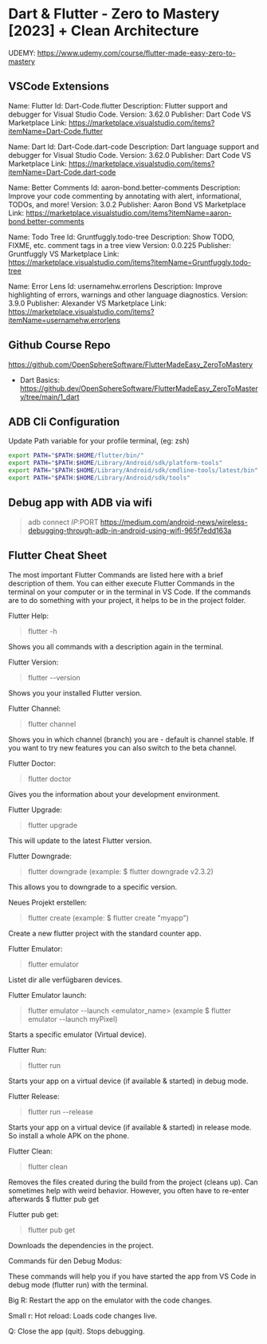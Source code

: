 # Dart & Flutter - Zero to Mastery [2023] + Clean Architecture

UDEMY: <https://www.udemy.com/course/flutter-made-easy-zero-to-mastery>

## VSCode Extensions

Name: Flutter
Id: Dart-Code.flutter
Description: Flutter support and debugger for Visual Studio Code.
Version: 3.62.0
Publisher: Dart Code
VS Marketplace Link: https://marketplace.visualstudio.com/items?itemName=Dart-Code.flutter

Name: Dart
Id: Dart-Code.dart-code
Description: Dart language support and debugger for Visual Studio Code.
Version: 3.62.0
Publisher: Dart Code
VS Marketplace Link: https://marketplace.visualstudio.com/items?itemName=Dart-Code.dart-code

Name: Better Comments
Id: aaron-bond.better-comments
Description: Improve your code commenting by annotating with alert, informational, TODOs, and more!
Version: 3.0.2
Publisher: Aaron Bond
VS Marketplace Link: https://marketplace.visualstudio.com/items?itemName=aaron-bond.better-comments

Name: Todo Tree
Id: Gruntfuggly.todo-tree
Description: Show TODO, FIXME, etc. comment tags in a tree view
Version: 0.0.225
Publisher: Gruntfuggly
VS Marketplace Link: https://marketplace.visualstudio.com/items?itemName=Gruntfuggly.todo-tree

Name: Error Lens
Id: usernamehw.errorlens
Description: Improve highlighting of errors, warnings and other language diagnostics.
Version: 3.9.0
Publisher: Alexander
VS Marketplace Link: https://marketplace.visualstudio.com/items?itemName=usernamehw.errorlens

## Github Course Repo

<https://github.com/OpenSphereSoftware/FlutterMadeEasy_ZeroToMastery>

- Dart Basics: https://github.dev/OpenSphereSoftware/FlutterMadeEasy_ZeroToMastery/tree/main/1_dart

## ADB Cli Configuration

Update Path variable for your profile terminal, (eg: zsh)

```bash
export PATH="$PATH:$HOME/flutter/bin/"
export PATH="$PATH:$HOME/Library/Android/sdk/platform-tools"
export PATH="$PATH:$HOME/Library/Android/sdk/cmdline-tools/latest/bin"
export PATH="$PATH:$HOME/Library/Android/sdk/tools"
```

## Debug app with ADB via wifi

> adb connect $IP:$PORT
> https://medium.com/android-news/wireless-debugging-through-adb-in-android-using-wifi-965f7edd163a

## Flutter Cheat Sheet

The most important Flutter Commands are listed here with a brief description of them. You can either execute Flutter Commands in the terminal on your computer or in the terminal in VS Code. If the commands are to do something with your project, it helps to be in the project folder.

Flutter Help:

> flutter -h

Shows you all commands with a description again in the terminal.

Flutter Version:

> flutter --version

Shows you your installed Flutter version.

Flutter Channel:

> flutter channel

Shows you in which channel (branch) you are - default is channel stable. If you want to try new features you can also switch to the beta channel.

Flutter Doctor:

> flutter doctor

Gives you the information about your development environment.

Flutter Upgrade:

> flutter upgrade

This will update to the latest Flutter version.

Flutter Downgrade:

> flutter downgrade <version> (example: $ flutter downgrade v2.3.2)

This allows you to downgrade to a specific version.

Neues Projekt erstellen:

> flutter create <app name> (example: $ flutter create "myapp")

Create a new flutter project with the standard counter app.

Flutter Emulator:

> flutter emulator

Listet dir alle verfügbaren devices.

Flutter Emulator launch:

> flutter emulator --launch <emulator_name> (example $ flutter emulator --launch myPixel)

Starts a specific emulator (Virtual device).

Flutter Run:

> flutter run

Starts your app on a virtual device (if available & started) in debug mode.

Flutter Release:

> flutter run --release

Starts your app on a virtual device (if available & started) in release mode. So install a whole APK on the phone.

Flutter Clean:

> flutter clean

Removes the files created during the build from the project (cleans up). Can sometimes help with weird behavior. However, you often have to re-enter afterwards $ flutter pub get

Flutter pub get:

> flutter pub get

Downloads the dependencies in the project.

Commands für den Debug Modus:

These commands will help you if you have started the app from VS Code in debug mode (flutter run) with the terminal.

Big R: Restart the app on the emulator with the code changes.

Small r: Hot reload: Loads code changes live.

Q: Close the app (quit). Stops debugging.
